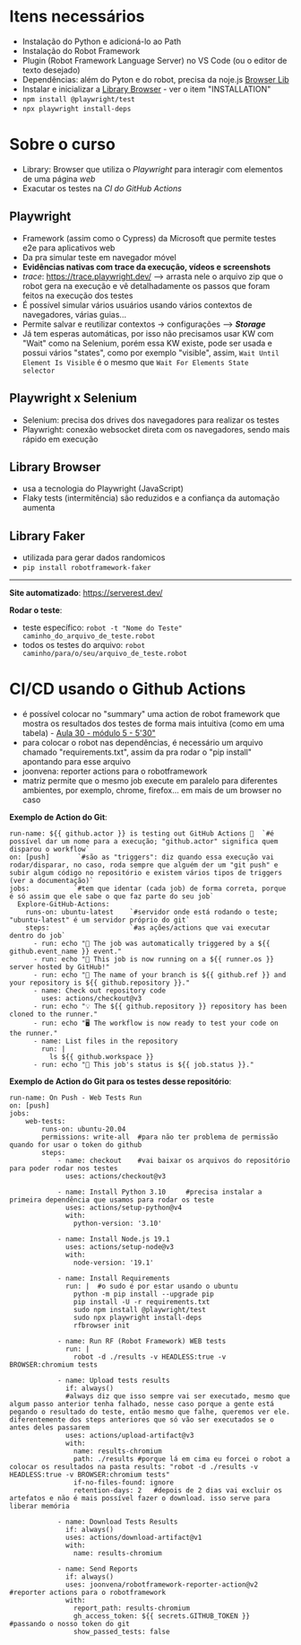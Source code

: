 # Itens necessários
- Instalação do Python e adicioná-lo ao Path
- Instalação do Robot Framework
- Plugin (Robot Framework Language Server) no VS Code (ou o editor de texto desejado)
- Dependências: além do Pyton e do robot, precisa da noje.js [Browser Lib](https://robotframework-browser.org/)
- Instalar e inicializar a [Library Browser](https://robotframework-browser.org/) - ver o item "INSTALLATION"
- `npm install @playwright/test`
- `npx playwright install-deps`

# Sobre o curso
- Library: Browser que utiliza o *Playwright* para interagir com elementos de uma página *web*
- Exacutar os testes na *CI do GitHub Actions*

## Playwright
- Framework (assim como o Cypress) da Microsoft que permite testes e2e para aplicativos web
- Da pra simular teste em navegador móvel
- **Evidências nativas com trace da execução, vídeos e screenshots**
- *trace*: https://trace.playwright.dev/ --> arrasta nele o arquivo zip que o robot gera na execução e vê detalhadamente os passos que foram feitos na execução dos testes
- É possível simular vários usuários usando vários contextos de navegadores, várias guias...
- Permite salvar e reutilizar contextos -> configurações --> ***Storage***
- Já tem esperas automáticas, por isso não precisamos usar KW com "Wait" como na Selenium, porém essa KW existe, pode ser usada e possui vários "states", como por exemplo "visible", assim, `Wait Until Element Is Visible` é o mesmo que `Wait For Elements State    selector`

## Playwright x Selenium
- Selenium: precisa dos drives dos navegadores para realizar os testes
- Playwright: conexão websocket direta com os navegadores, sendo mais rápido em execução

## Library Browser
- usa a tecnologia do Playwright (JavaScript)
- Flaky tests (intermitência) são reduzidos e a confiança da automação aumenta

## Library Faker
- utilizada para gerar dados randomicos
- `pip install robotframework-faker`

---

**Site automatizado**: https://serverest.dev/

**Rodar o teste**:
- teste específico: `robot -t "Nome do Teste" caminho_do_arquivo_de_teste.robot`
- todos os testes do arquivo: `robot caminho/para/o/seu/arquivo_de_teste.robot`

# CI/CD usando o Github Actions
- é possível colocar no "summary" uma action de robot framework que mostra os resultados dos testes de forma mais intuitiva (como em uma tabela) - [Aula 30 - módulo 5 - 5'30"](https://www.udemy.com/course/robot-framework-com-playwright-e-github-actions/learn/lecture/37223652#questions/19678376)
- para colocar o robot nas dependências, é necessário um arquivo chamado "requirements.txt", assim da pra rodar o "pip install" apontando para esse arquivo
- joonvena: reporter actions para o robotframework
- matriz permite que o mesmo job execute em paralelo para diferentes ambientes, por exemplo, chrome, firefox... em mais de um browser no caso

**Exemplo de Action do Git**:
```name: GitHub Actions Demo
run-name: ${{ github.actor }} is testing out GitHub Actions 🚀  `#é possível dar um nome para a execução; "github.actor" significa quem disparou o workflow`
on: [push]       `#são as "triggers": diz quando essa execução vai rodar/disparar, no caso, roda sempre que alguém der um "git push" e subir algum código no repositório e existem vários tipos de triggers (ver a documentação)`
jobs:           `#tem que identar (cada job) de forma correta, porque é só assim que ele sabe o que faz parte do seu job`
  Explore-GitHub-Actions:
    runs-on: ubuntu-latest    `#servidor onde está rodando o teste; "ubuntu-latest" é um servidor próprio do git`
    steps:                    `#as ações/actions que vai executar dentro do job`
      - run: echo "🎉 The job was automatically triggered by a ${{ github.event_name }} event."
      - run: echo "🐧 This job is now running on a ${{ runner.os }} server hosted by GitHub!"
      - run: echo "🔎 The name of your branch is ${{ github.ref }} and your repository is ${{ github.repository }}."
      - name: Check out repository code
        uses: actions/checkout@v3
      - run: echo "💡 The ${{ github.repository }} repository has been cloned to the runner."
      - run: echo "🖥️ The workflow is now ready to test your code on the runner."
      - name: List files in the repository
        run: |
          ls ${{ github.workspace }}
      - run: echo "🍏 This job's status is ${{ job.status }}."
```

**Exemplo de Action do Git para os testes desse repositório**:

```name: Run WEB Test
run-name: On Push - Web Tests Run
on: [push]
jobs:
    web-tests:
        runs-on: ubuntu-20.04
        permissions: write-all  #para não ter problema de permissão quando for usar o token do github
        steps:
            - name: checkout    #vai baixar os arquivos do repositório para poder rodar nos testes
              uses: actions/checkout@v3
            
            - name: Install Python 3.10     #precisa instalar a primeira dependência que usamos para rodar os teste
              uses: actions/setup-python@v4
              with:
                python-version: '3.10'

            - name: Install Node.js 19.1
              uses: actions/setup-node@v3
              with:
                node-version: '19.1'

            - name: Install Requirements
              run: |  #o sudo é por estar usando o ubuntu
                python -m pip install --upgrade pip
                pip install -U -r requirements.txt
                sudo npm install @playwright/test
                sudo npx playwright install-deps
                rfbrowser init

            - name: Run RF (Robot Framework) WEB tests
              run: |
                robot -d ./results -v HEADLESS:true -v BROWSER:chromium tests

            - name: Upload tests results
              if: always()
              #always diz que isso sempre vai ser executado, mesmo que algum passo anterior tenha falhado, nesse caso porque a gente está pegando o resultado do teste, então mesmo que falhe, queremos ver ele. diferentemente dos steps anteriores que só vão ser executados se o antes deles passarem
              uses: actions/upload-artifact@v3
              with:
                name: results-chromium
                path: ./results #porque lá em cima eu forcei o robot a colocar os resultados na pasta results: "robot -d ./results -v HEADLESS:true -v BROWSER:chromium tests"
                if-no-files-found: ignore
                retention-days: 2   #depois de 2 dias vai excluir os artefatos e não é mais possível fazer o download. isso serve para liberar memória

            - name: Download Tests Results
              if: always()
              uses: actions/download-artifact@v1
              with:
                name: results-chromium
            
            - name: Send Reports
              if: always()
              uses: joonvena/robotframework-reporter-action@v2  #reporter actions para o robotframework
              with:
                report_path: results-chromium
                gh_access_token: ${{ secrets.GITHUB_TOKEN }}    #passando o nosso token do git
                show_passed_tests: false
```


